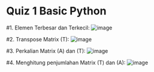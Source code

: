 # Quiz 1 Basic Python

#1. Elemen Terbesar dan Terkecil:
![image](https://github.com/dirdamegantara/quiz_1_026/assets/81964759/48109566-487a-4437-96d2-028b49b86c3f)

#2. Transpose Matrix (T):
![image](https://github.com/dirdamegantara/quiz_1_026/assets/81964759/a51f0904-3ad0-4631-94f1-c1ec0a5d733b)

#3. Perkalian Matrix (A) dan (T):
![image](https://github.com/dirdamegantara/quiz_1_026/assets/81964759/da76ade5-78ed-4d73-8d81-7fbedc98de7f)

#4. Menghitung penjumlahan Matrix (T) dan (A):
![image](https://github.com/dirdamegantara/quiz_1_026/assets/81964759/18758102-438f-453d-8ad8-64425193c50c)


